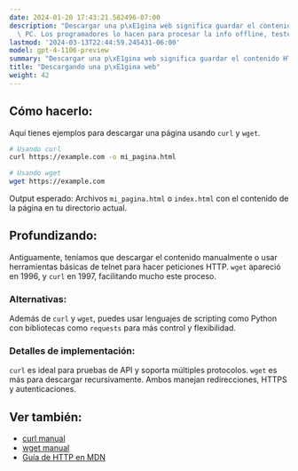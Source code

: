 ```yaml
---
date: 2024-01-20 17:43:21.582496-07:00
description: "Descargar una p\xE1gina web significa guardar el contenido HTML en tu\
  \ PC. Los programadores lo hacen para procesar la info offline, testear o automatizar\u2026"
lastmod: '2024-03-13T22:44:59.245431-06:00'
model: gpt-4-1106-preview
summary: "Descargar una p\xE1gina web significa guardar el contenido HTML en tu PC."
title: "Descargando una p\xE1gina web"
weight: 42
---
```


## Cómo hacerlo:
Aquí tienes ejemplos para descargar una página usando `curl` y `wget`.

```Bash
# Usando curl
curl https://example.com -o mi_pagina.html

# Usando wget
wget https://example.com
```

Output esperado: Archivos `mi_pagina.html` o `index.html` con el contenido de la página en tu directorio actual.

## Profundizando:
Antiguamente, teníamos que descargar el contenido manualmente o usar herramientas básicas de telnet para hacer peticiones HTTP. `wget` apareció en 1996, y `curl` en 1997, facilitando mucho este proceso.

### Alternativas:
Además de `curl` y `wget`, puedes usar lenguajes de scripting como Python con bibliotecas como `requests` para más control y flexibilidad.

### Detalles de implementación:
`curl` es ideal para pruebas de API y soporta múltiples protocolos. `wget` es más para descargar recursivamente. Ambos manejan redirecciones, HTTPS y autenticaciones.

## Ver también:
- [curl manual](https://curl.se/docs/manual.html)
- [wget manual](https://www.gnu.org/software/wget/manual/wget.html)
- [Guía de HTTP en MDN](https://developer.mozilla.org/es/docs/Web/HTTP)
